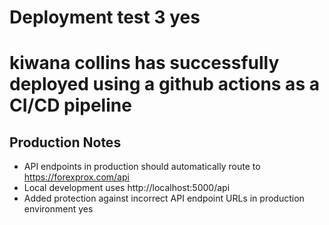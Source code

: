 # Deployment test 3 yes
# kiwana collins has successfully deployed using a github actions as a CI/CD pipeline

## Production Notes
- API endpoints in production should automatically route to https://forexprox.com/api
- Local development uses http://localhost:5000/api
- Added protection against incorrect API endpoint URLs in production environment yes


